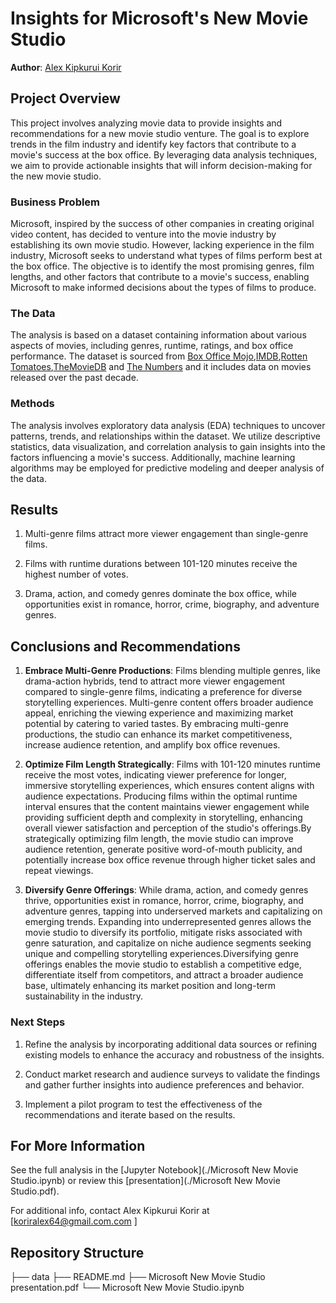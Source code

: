 # Insights for Microsoft's New Movie Studio

**Author**: [Alex Kipkurui Korir](mailto:alex.korir@student.moringaschool.com )

## Project Overview

This project involves analyzing movie data to provide insights and recommendations for a new movie studio venture. The goal is to explore trends in the film industry and identify key factors that contribute to a movie's success at the box office. By leveraging data analysis techniques, we aim to provide actionable insights that will inform decision-making for the new movie studio.

### Business Problem

Microsoft, inspired by the success of other companies in creating original video content, has decided to venture into the movie industry by establishing its own movie studio. However, lacking experience in the film industry, Microsoft seeks to understand what types of films perform best at the box office. The objective is to identify the most promising genres, film lengths, and other factors that contribute to a movie's success, enabling Microsoft to make informed decisions about the types of films to produce.

### The Data
The analysis is based on a dataset containing information about various aspects of movies, including genres, runtime, ratings, and box office performance. The dataset is sourced from [Box Office Mojo](https://www.boxofficemojo.com/),[IMDB](https://www.imdb.com/),[Rotten Tomatoes](https://www.rottentomatoes.com/),[TheMovieDB](https://www.themoviedb.org/) and [The Numbers](https://www.the-numbers.com/) and it includes data on movies released over the past decade.

### Methods
The analysis involves exploratory data analysis (EDA) techniques to uncover patterns, trends, and relationships within the dataset. We utilize descriptive statistics, data visualization, and correlation analysis to gain insights into the factors influencing a movie's success. Additionally, machine learning algorithms may be employed for predictive modeling and deeper analysis of the data.

## Results

1. Multi-genre films attract more viewer engagement than single-genre films.

2. Films with runtime durations between 101-120 minutes receive the highest number of votes.

3. Drama, action, and comedy genres dominate the box office, while opportunities exist in romance, horror, crime, biography, and adventure genres.

## **Conclusions and Recommendations**

1. **Embrace Multi-Genre Productions**: Films blending multiple genres, like drama-action hybrids, tend to attract more viewer engagement compared to single-genre films, indicating a preference for diverse storytelling experiences. Multi-genre content offers broader audience appeal, enriching the viewing experience and maximizing market potential by catering to varied tastes. By embracing multi-genre productions, the studio can enhance its market competitiveness, increase audience retention, and amplify box office revenues.

2. **Optimize Film Length Strategically**: Films with 101-120 minutes runtime receive the most votes, indicating viewer preference for longer, immersive storytelling experiences, which ensures content aligns with audience expectations. Producing films within the optimal runtime interval ensures that the content maintains viewer engagement while providing sufficient depth and complexity in storytelling, enhancing overall viewer satisfaction and perception of the studio's offerings.By strategically optimizing film length, the movie studio can improve audience retention, generate positive word-of-mouth publicity, and potentially increase box office revenue through higher ticket sales and repeat viewings.

3. **Diversify Genre Offerings**: While drama, action, and comedy genres thrive, opportunities exist in romance, horror, crime, biography, and adventure genres, tapping into underserved markets and capitalizing on emerging trends. Expanding into underrepresented genres allows the movie studio to diversify its portfolio, mitigate risks associated with genre saturation, and capitalize on niche audience segments seeking unique and compelling storytelling experiences.Diversifying genre offerings enables the movie studio to establish a competitive edge, differentiate itself from competitors, and attract a broader audience base, ultimately enhancing its market position and long-term sustainability in the industry.

### Next Steps

1. Refine the analysis by incorporating additional data sources or refining existing models to enhance the accuracy and robustness of the insights.

2. Conduct market research and audience surveys to validate the findings and gather further insights into audience preferences and behavior.

3. Implement a pilot program to test the effectiveness of the recommendations and iterate based on the results.

## For More Information

See the full analysis in the [Jupyter Notebook](./Microsoft New Movie Studio.ipynb) or review this [presentation](./Microsoft New Movie Studio.pdf).

For additional info, contact Alex Kipkurui Korir at [koriralex64@gmail.com.com ] 



## Repository Structure

├── data
├── README.md
├── Microsoft New Movie Studio presentation.pdf
└── Microsoft New Movie Studio.ipynb



